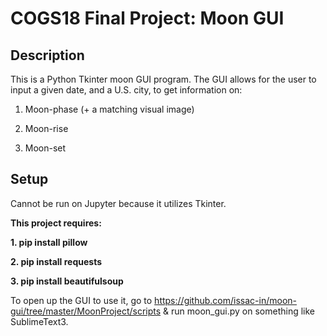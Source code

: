 # COGS18 Final Project: Moon GUI

## Description
This is a Python Tkinter moon GUI program. The GUI allows for the user to input a given date, and a U.S. city, to get information on:

1. Moon-phase (+ a matching visual image)

2. Moon-rise

3. Moon-set

## Setup
Cannot be run on Jupyter because it utilizes Tkinter.

**This project requires:**

**1. pip install pillow**

**2. pip install requests**

**3. pip install beautifulsoup**

To open up the GUI to use it, go to https://github.com/issac-in/moon-gui/tree/master/MoonProject/scripts & run moon_gui.py on something like SublimeText3.
